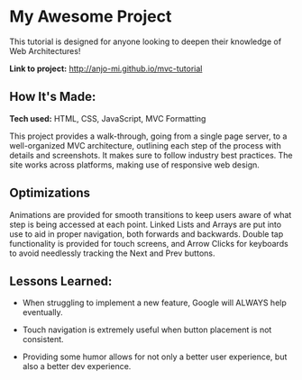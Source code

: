 # My Awesome Project
This tutorial is designed for anyone looking to deepen their knowledge of Web Architectures!

**Link to project:** http://anjo-mi.github.io/mvc-tutorial


## How It's Made:

**Tech used:** HTML, CSS, JavaScript, MVC Formatting

This project provides a walk-through, going from a single page server, to a well-organized MVC architecture, outlining each step of the process with details and screenshots. It makes sure to follow industry best practices. The site works across platforms, making use of responsive web design.

## Optimizations

Animations are provided for smooth transitions to keep users aware of what step is being accessed at each point. Linked Lists and Arrays are put into use to aid in proper navigation, both forwards and backwards. Double tap functionality is provided for touch screens, and Arrow Clicks for keyboards to avoid needlessly tracking the Next and Prev buttons.

## Lessons Learned:

- When struggling to implement a new feature, Google will ALWAYS help eventually.

- Touch navigation is extremely useful when button placement is not consistent.

- Providing some humor allows for not only a better user experience, but also a better dev experience.